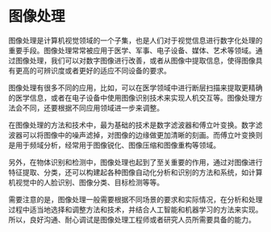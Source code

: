 # 图像处理
图像处理是计算机视觉领域的一个子集，也是人们对于视觉信息进行数字化处理的重要手段。图像处理常常被应用于医学、军事、电子设备、媒体、艺术等领域。通过图像处理，我们可以对数字图像进行改善，或者从图像中提取信息，使得图像具有更高的可辨识度或者更好的适应不同设备的要求。

图像处理有很多不同的应用，比如，可以在医学领域中进行断层扫描来提取更精确的医学信息，或者在电子设备中使用图像识别技术来实现人机交互等。图像处理方法会不同，还要根据不同应用领域进一步来调整。

在图像处理的方法和技术中，最为基础的技术是数字滤波器和傅立叶变换。数字滤波器可以将图像中的噪声滤掉，对图像的边缘做更加清晰的刻画。而傅立叶变换则是用于频域分析，经常用于图像锐化、图像压缩和图像重构等领域。

另外，在物体识别和检测中，图像处理也起到了至关重要的作用，通过对图像进行特征提取、分类，还可以构建起各种图像自动化分析和识别的方法和系统，如计算机视觉中的人脸识别、图像分类、目标检测等等。

需要注意的是，图像处理一般需要根据不同场景的要求和实际情况，在分析和处理过程中适当地选择和调整方法和技术，并结合人工智能和机器学习的方法来实现。所以，良好沟通、耐心调试是图像处理工程师或者研究人员所需要具备的能力。